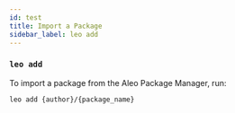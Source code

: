 ```yaml
---
id: test
title: Import a Package
sidebar_label: leo add
---
```


### `leo add`

To import a package from the Aleo Package Manager, run:
```bash
leo add {author}/{package_name}
```
